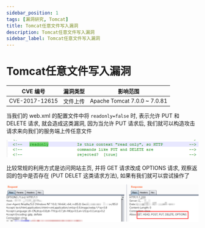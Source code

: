 ```yaml
---
sidebar_position: 1
tags: [漏洞研究, Tomcat]
title: Tomcat任意文件写入漏洞
description: Tomcat任意文件写入漏洞
sidebar_label: Tomcat任意文件写入漏洞
---
```

# Tomcat任意文件写入漏洞

|CVE 编号|漏洞类型|影响范围|
|--|--|--|
|CVE-2017-12615|文件上传|Apache Tomcat 7.0.0 ~ 7.0.81|

当我们的 web.xml 的配置文件中将  `readonly=false` 时, 表示允许 PUT 和 DELETE 请求, 就会造成这类漏洞, 因为当允许 PUT 请求后, 我们就可以构造攻击请求来向我们的服务端上传任意文件

![20240526171837](https://raw.githubusercontent.com/Guardian-JTZ/Image/main/img/20240526171837.png)

比较常规的利用方式是访问网站主页, 并将 GET 请求改成 OPTIONS 请求, 观察返回的包中是否存在 (PUT DELET 这类请求方法), 如果有我们就可以尝试操作了

![20240526171853](https://raw.githubusercontent.com/Guardian-JTZ/Image/main/img/20240526171853.png)